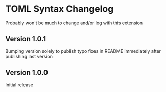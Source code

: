 # TOML Syntax Changelog

Probably won't be much to change and/or log with this extension

## Version 1.0.1

Bumping version solely to publish typo fixes in README immediately after publishing last version

## Version 1.0.0

Initial release
